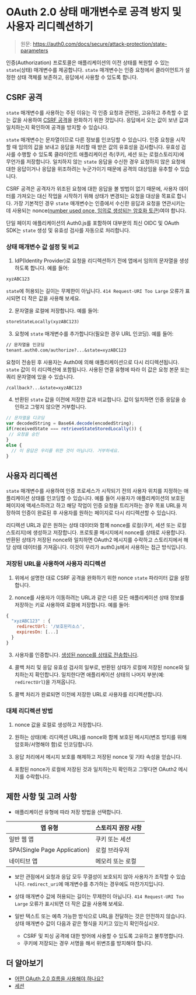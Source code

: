 # OAuth 2.0 상태 매개변수로 공격 방지 및 사용자 리디렉션하기

> 원문: https://auth0.com/docs/secure/attack-protection/state-parameters

인증(Authorization) 프로토콜은 애플리케이션의 이전 상태를 복원할 수 있는 `state`(상태) 매개변수를 제공합니다. `state` 매개변수는 인증 요청에서 클라이언트가 설정한 상태 객체를 보존하고, 응답에서 사용할 수 있도록 합니다.

## CSRF 공격

`state` 매개변수를 사용하는 주된 이유는 각 인증 요청과 관련된, 고유하고 추측할 수 없는 값을 사용하여 [CSRF 공격](https://en.wikipedia.org/wiki/Cross-site_request_forgery)을 완화하기 위한 것입니다. 응답에서 오는 값이 보낸 값과 일치하는지 확인하여 공격을 방지할 수 있습니다.

`state` 매개변수는 문자열이므로 다른 정보를 인코딩할 수 있습니다. 인증 요청을 시작할 때 임의의 값을 보내고 응답을 처리할 때 받은 값의 유효성을 검사합니다. 유효성 검사를 수행할 수 있도록 클라이언트 애플리케이션 측(쿠키, 세션 또는 로컬스토리지)에 무언가를 저장합니다. 일치하지 않는 `state` 응답을 수신한 경우 요청하지 않은 요청에 대한 응답이거나 응답을 위조하려는 누군가이기 때문에 공격의 대상임을 유추할 수 있습니다.

CSRF 공격은 공격자가 위조된 요청에 대한 응답을 볼 방법이 없기 때문에, 사용자 데이터를 가져오는 대신 작업을 시작하기 위해 상태가 변경되는 요청을 대상을 목표로 합니다. 가장 기본적인 경우 `state` 매개변수는 인증에서 수신한 응답과 요청을 연관시키는 데 사용되는 nonce([number used once, 임의로 생성되는 암호화 토큰](https://www.ibm.com/docs/ko/was-nd/8.5.5?topic=services-nonce-randomly-generated-token))여야 합니다.

단일 페이지 애플리케이션의 Auth0.js를 포함하여 대부분의 최신 OIDC 및 OAuth SDK는 `state` 생성 및 유효성 검사를 자동으로 처리합니다.

### 상태 매개변수 값 설정 및 비교

1. IdP(Identity Provider)로 요청을 리디렉션하기 전에 앱에서 임의의 문자열을 생성하도록 합니다. 예를 들어:

```txt
xyzABC123
```

 `state`에 허용되는 길이는 무제한이 아닙니다. `414 Request-URI Too Large` 오류가 표시되면 더 작은 값을 사용해 보세요.
 
2. 문자열을 로컬에 저장합니다. 예를 들어:

```txt
storeStateLocally(xyzABC123)
```

3. 요청에 `state` 매개변수를 추가합니다(필요한 경우 URL 인코딩). 예를 들어:

```txt
// 문자열을 인코딩
tenant.auth0.com/authorize?...&state=xyzABC123
```

요청이 전송된 후 사용자는 Auth0에 의해 애플리케이션으로 다시 리디렉션됩니다. `state` 값이 이 리디렉션에 포함됩니다. 사용된 연결 유형에 따라 이 값은 요청 본문 또는 쿼리 문자열에 있을 수 있습니다.

```txt
/callback?...&state=xyzABC123
```

4. 반환된 `state` 값을 이전에 저장한 값과 비교합니다. 값이 일치하면 인증 응답을 승인하고 그렇지 않으면 거부합니다.

```javascript
// 문자열을 디코딩
var decodedString = Base64.decode(encodedString);
if(receivedState === retrieveStateStoredLocally()) {
 // 요청을 승인
} 
else {
  // 이 응답은 우리를 위한 것이 아닙니다. 거부하세요.
}
```

## 사용자 리디렉션

`state` 매개변수를 사용하여 인증 프로세스가 시작되기 전의 사용자 위치를 지정하는 애플리케이션 상태를 인코딩할 수 있습니다. 예를 들어 사용자가 애플리케이션의 보호된 페이지에 액세스하려고 하고 해당 작업이 인증 요청을 트리거하는 경우 목표 URL을 저장하여 인증이 완료된 후 사용자를 원하는 페이지로 다시 리디렉션할 수 있습니다.

리디렉션 URL과 같은 원하는 상태 데이터와 함께 nonce를 로컬(쿠키, 세션 또는 로컬스토리지)에 생성하고 저장합니다. 프로토콜 메시지에서 nonce를 상태로 사용합니다. 반환된 상태가 저장된 nonce와 일치하면 OAuth2 메시지를 수락하고 스토리지에서 해당 상태 데이터를 가져옵니다. 이것이 우리가 auth0.js에서 사용하는 접근 방식입니다.

### 저장된 URL을 사용하여 사용자 리디렉션

1. 위에서 설명한 대로 CSRF 공격을 완화하기 위한 nonce `state` 파라미터 값을 설정합니다.

2. nonce를 사용자가 이동하려는 URL과 같은 다른 모든 애플리케이션 상태 정보를 저장하는 키로 사용하여 로컬에 저장합니다. 예를 들어:

```javascript
{
  "xyzABC123" : {
	redirectUrl: '/보호된리소스',
	expiresOn: [...]
  }
}
```

3. 사용자를 인증합니다. [생성된 nonce를 상태로 전송합니다](https://auth0.com/docs/get-started/authentication-and-authorization-flow/mitigate-replay-attacks-when-using-the-implicit-flow).

4. 콜백 처리 및 응답 유효성 검사의 일부로, 반환된 상태가 로컬에 저장된 nonce와 일치하는지 확인합니다. 일치한다면 애플리케이션 상태의 나머지 부분(예: `redirectUrl`)을 가져옵니다.

5. 콜백 처리가 완료되면 이전에 저장한 URL로 사용자를 리디렉션합니다.

### 대체 리디렉션 방법

1. nonce 값을 로컬로 생성하고 저장합니다.

2. 원하는 상태(예: 리디렉션 URL)를 nonce와 함께 보호된 메시지(변조 방지를 위해 암호화/서명해야 함)로 인코딩합니다.

3. 응답 처리에서 메시지 보호를 해제하고 저장된 nonce 및 기타 속성을 얻습니다.

4. 포함된 nonce가 로컬에 저장된 것과 일치하는지 확인하고 그렇다면 OAuth2 메시지를 수락합니다.

## 제한 사항 및 고려 사항

- 애플리케이션 유형에 따라 저장 방법을 선택합니다.

| 앱 유형 | 스토리지 권장 사항 |
|--|---------------------------------------|
| 일반 웹 앱 | 쿠키 또는 세션 |
| SPA(Single Page Application) | 로컬 브라우저 |
| 네이티브 앱 | 메모리 또는 로컬 |

- 보안 관점에서 요청과 응답 모두 무결성이 보호되지 않아 사용자가 조작할 수 있습니다. `redirect_uri`에 매개변수를 추가하는 경우에도 마찬가지입니다.

- 상태 매개변수 값에 허용되는 길이는 무제한이 아닙니다. `414 Request-URI Too Large` 오류가 표시되면 더 작은 값을 사용해 보세요.

- 일반 텍스트 또는 예측 가능한 방식으로 URL을 전달하는 것은 안전하지 않습니다. 상태 매개변수 값이 다음과 같은 형식을 지키고 있는지 확인하십시오.
	- CSRF 및 피싱 공격에 대한 방어에 사용할 수 있도록 고유하고 불투명합니다.
	- 쿠키에 저장되는 경우 서명을 해서 위변조를 방지해야 합니다.
 
## 더 알아보기

-   [어떤 OAuth 2.0 흐름을 사용해야 하나요?](https://auth0.com/docs/get-started/authentication-and-authorization-flow/which-oauth-2-0-flow-should-i-use)
-   [세션](https://auth0.com/docs/manage-users/sessions)